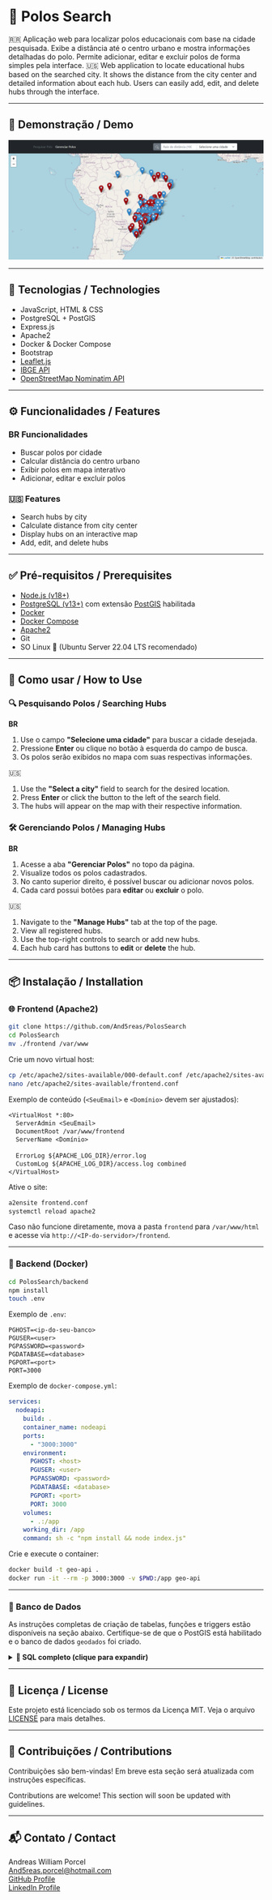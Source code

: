 # 📌 Polos Search

🇷🇷 Aplicação web para localizar polos educacionais com base na cidade pesquisada. Exibe a distância até o centro urbano e mostra informações detalhadas do polo. Permite adicionar, editar e excluir polos de forma simples pela interface.
🇺🇸 Web application to locate educational hubs based on the searched city. It shows the distance from the city center and detailed information about each hub. Users can easily add, edit, and delete hubs through the interface.

---

## 📸 Demonstração / Demo

![Screenshot Main Page](./frontend/src/imgs/demo/screenshot.png)

---

## 🚀 Tecnologias / Technologies

* JavaScript, HTML & CSS
* PostgreSQL + PostGIS
* Express.js
* Apache2
* Docker & Docker Compose
* Bootstrap
* [Leaflet.js](https://leafletjs.com/)
* [IBGE API](https://servicodados.ibge.gov.br/api/docs/)
* [OpenStreetMap Nominatim API](https://nominatim.org/release-docs/latest/api/Overview/)

---

## ⚙️ Funcionalidades / Features

### **BR** Funcionalidades

* Buscar polos por cidade
* Calcular distância do centro urbano
* Exibir polos em mapa interativo
* Adicionar, editar e excluir polos

### 🇺🇸 Features

* Search hubs by city
* Calculate distance from city center
* Display hubs on an interactive map
* Add, edit, and delete hubs

---

## ✅ Pré-requisitos / Prerequisites

* [Node.js (v18+)](https://nodejs.org/)
* [PostgreSQL (v13+)](https://www.postgresql.org/) com extensão [PostGIS](https://postgis.net/) habilitada
* [Docker](https://www.docker.com/)
* [Docker Compose](https://docs.docker.com/compose/)
* [Apache2](https://httpd.apache.org/)
* Git
* SO Linux 🐧 (Ubuntu Server 22.04 LTS recomendado)

---

## 📁 Como usar / How to Use

### 🔍 Pesquisando Polos / Searching Hubs

**BR**

1. Use o campo **"Selecione uma cidade"** para buscar a cidade desejada.
2. Pressione **Enter** ou clique no botão à esquerda do campo de busca.
3. Os polos serão exibidos no mapa com suas respectivas informações.

🇺🇸

1. Use the **"Select a city"** field to search for the desired location.
2. Press **Enter** or click the button to the left of the search field.
3. The hubs will appear on the map with their respective information.

### 🛠️ Gerenciando Polos / Managing Hubs

**BR**

1. Acesse a aba **"Gerenciar Polos"** no topo da página.
2. Visualize todos os polos cadastrados.
3. No canto superior direito, é possível buscar ou adicionar novos polos.
4. Cada card possui botões para **editar** ou **excluir** o polo.

🇺🇸

1. Navigate to the **"Manage Hubs"** tab at the top of the page.
2. View all registered hubs.
3. Use the top-right controls to search or add new hubs.
4. Each hub card has buttons to **edit** or **delete** the hub.

---

## 📦 Instalação / Installation

### 🌐 Frontend (Apache2)

```bash
git clone https://github.com/And5reas/PolosSearch
cd PolosSearch
mv ./frontend /var/www
```

Crie um novo virtual host:

```bash
cp /etc/apache2/sites-available/000-default.conf /etc/apache2/sites-available/frontend.conf
nano /etc/apache2/sites-available/frontend.conf
```

Exemplo de conteúdo (`<SeuEmail>` e `<Domínio>` devem ser ajustados):

```apacheconf
<VirtualHost *:80>
  ServerAdmin <SeuEmail>
  DocumentRoot /var/www/frontend
  ServerName <Domínio>

  ErrorLog ${APACHE_LOG_DIR}/error.log
  CustomLog ${APACHE_LOG_DIR}/access.log combined
</VirtualHost>
```

Ative o site:

```bash
a2ensite frontend.conf
systemctl reload apache2
```

Caso não funcione diretamente, mova a pasta `frontend` para `/var/www/html` e acesse via `http://<IP-do-servidor>/frontend`.

---

### 🧹 Backend (Docker)

```bash
cd PolosSearch/backend
npm install
touch .env
```

Exemplo de `.env`:

```dotenv
PGHOST=<ip-do-seu-banco>
PGUSER=<user>
PGPASSWORD=<password>
PGDATABASE=<database>
PGPORT=<port>
PORT=3000
```

Exemplo de `docker-compose.yml`:

```yaml
services:
  nodeapi:
    build: .
    container_name: nodeapi
    ports:
      - "3000:3000"
    environment:
      PGHOST: <host>
      PGUSER: <user>
      PGPASSWORD: <password>
      PGDATABASE: <database>
      PGPORT: <port>
      PORT: 3000
    volumes:
      - .:/app
    working_dir: /app
    command: sh -c "npm install && node index.js"
```

Crie e execute o container:

```bash
docker build -t geo-api .
docker run -it --rm -p 3000:3000 -v $PWD:/app geo-api
```

---

### 📃 Banco de Dados

As instruções completas de criação de tabelas, funções e triggers estão disponíveis na seção abaixo. Certifique-se de que o PostGIS está habilitado e o banco de dados `geodados` foi criado.

<details>
  <summary><strong>📄 SQL completo (clique para expandir)</strong></summary>

```sql
CREATE DATABASE geodados;

CREATE TABLE enderecos (
    id SERIAL PRIMARY KEY,
    nome TEXT NOT NULL,
    status CHAR(1) NOT NULL,
    mantenedor TEXT,
    endereco TEXT,
    cep VARCHAR(20),
    cidade TEXT,
    estado CHAR(2),
    qt_alunos INT,
    razao_social TEXT,
    latitude DOUBLE PRECISION NOT NULL,
    longitude DOUBLE PRECISION NOT NULL,
    geom GEOGRAPHY(Point, 4326) -- Usa tipo geográfico para suportar distâncias em metros
);

CREATE TABLE enderecos_deletados (
    id SERIAL PRIMARY KEY,
    nome TEXT NOT NULL,
    status CHAR(1) NOT NULL,
    mantenedor TEXT,
    endereco TEXT,
    cep VARCHAR(20),
    cidade TEXT,
    estado CHAR(2),
    qt_alunos INT,
    razao_social TEXT,
    latitude DOUBLE PRECISION NOT NULL,
    longitude DOUBLE PRECISION NOT NULL,
    geom GEOGRAPHY(Point, 4326), -- Usa tipo geográfico para suportar distâncias em metros
    deletado_em TIMESTAMP DEFAULT CURRENT_TIMESTAMP
);

CREATE OR REPLACE FUNCTION enderecos_proximos_geojson(
    lon DOUBLE PRECISION,
    lat DOUBLE PRECISION,
    raio_metros DOUBLE PRECISION DEFAULT 50000
)
RETURNS TEXT
AS $$
BEGIN
  RETURN (
    SELECT jsonb_build_object(
      'type', 'FeatureCollection',
      'features', jsonb_agg(
        jsonb_build_object(
          'type', 'Feature',
          'geometry', ST_AsGeoJSON(geom)::jsonb,
          'properties', jsonb_build_object(
            'id', id,
            'nome', nome,
            'status', status,
            'mantenedor', mantenedor,
            'endereco', endereco,
            'cep', cep,
            'cidade', cidade,
            'estado', estado,
            'qt_alunos', qt_alunos,
            'latitude', latitude,
            'longitude', longitude,
            'distancia', ROUND(
              ST_Distance(geom, ST_SetSRID(ST_MakePoint(lon, lat), 4326)::geography)
            )
          )
        )
      )
    )::text
    FROM enderecos
    WHERE ST_DWithin(
      geom,
      ST_SetSRID(ST_MakePoint(lon, lat), 4326)::geography,
      raio_metros
    )
  );
END;
$$ LANGUAGE plpgsql;

CREATE OR REPLACE FUNCTION enderecos_geojson()
RETURNS TEXT
AS $$
BEGIN
  RETURN (
    SELECT jsonb_build_object(
      'type', 'FeatureCollection',
      'features', jsonb_agg(
        jsonb_build_object(
          'type', 'Feature',
          'geometry', ST_AsGeoJSON(geom)::jsonb,
          'properties', jsonb_build_object(
            'id', id,
            'nome', nome,
            'status', status,
            'mantenedor', mantenedor,
            'endereco', endereco,
            'cep', cep,
            'cidade', cidade,
            'estado', estado,
            'qt_alunos', qt_alunos,
            'latitude', latitude,
            'longitude', longitude
          )
        )
      )
    )::text
    FROM enderecos
  );
END;
$$ LANGUAGE plpgsql;

CREATE OR REPLACE FUNCTION enderecos_proximos_polo(
  id_polo INT,
  raio_metros DOUBLE PRECISION DEFAULT 50000
)
RETURNS TEXT
AS $$
DECLARE
  geom_polo GEOGRAPHY;
BEGIN
  -- Obtém a geometria do polo informado
  SELECT geom::geography INTO geom_polo
  FROM enderecos
  WHERE id = id_polo
  LIMIT 1;

  IF geom_polo IS NULL THEN
      RAISE EXCEPTION 'Polo com ID "%" não encontrado.', id_polo;
  END IF;

  -- Retorna os endereços próximos em formato GeoJSON
  RETURN (
    SELECT jsonb_build_object(
    'type', 'FeatureCollection',
    'features', jsonb_agg(
        jsonb_build_object(
          'type', 'Feature',
          'geometry', ST_AsGeoJSON(e.geom)::jsonb,
          'properties', jsonb_build_object(
            'id', e.id,
            'nome', e.nome,
            'status', e.status,
            'mantenedor', e.mantenedor,
            'endereco', e.endereco,
            'cep', e.cep,
            'cidade', e.cidade,
            'estado', e.estado,
            'qt_alunos', e.qt_alunos,
            'latitude', e.latitude,
            'longitude', e.longitude,
            'distancia', ROUND(ST_Distance(e.geom::geography, geom_polo))
          )
        )
      )
    )::text
    FROM enderecos e
    WHERE ST_DWithin(e.geom::geography, geom_polo, raio_metros)
  );
END;
$$ LANGUAGE plpgsql;

CREATE OR REPLACE FUNCTION backup_before_delete_polo()
RETURNS TRIGGER AS $$
BEGIN
    -- Insere os dados deletados na tabela de backup
    INSERT INTO enderecos_deletados (nome, status, mantenedor, endereco , cep, cidade, estado, qt_alunos, razao_social, latitude , longitude, geom)
    VALUES (OLD.nome, OLD.status, OLD.mantenedor, OLD.endereco, OLD.cep, OLD.cidade, OLD.estado, OLD.qt_alunos, OLD.razao_social, OLD.latitude, OLD.longitude, OLD.geom);

    RETURN OLD;
END;
$$ LANGUAGE plpgsql;

CREATE OR REPLACE FUNCTION adicionar_endereco(
    end_nome TEXT,
    end_status CHAR(1),
    end_mantenedor TEXT,
    end_endereco TEXT,
    end_cep VARCHAR(20),
    end_cidade TEXT,
    end_estado CHAR(2),
    end_qt_alunos INT,
    end_razao_social TEXT,
    end_latitude DOUBLE PRECISION,
    end_longitude DOUBLE PRECISION
)
RETURNS TEXT AS $$
DECLARE
  linhas_afetadas INT;
BEGIN
  INSERT INTO enderecos (nome, status, mantenedor, endereco , cep, cidade, estado, qt_alunos, razao_social, latitude , longitude, geom)
  VALUES
  (end_nome, end_status, end_mantenedor, end_endereco, end_cep, end_cidade, end_estado, end_qt_alunos, end_razao_social, end_latitude, end_longitude, ST_SetSRID(ST_MakePoint(end_longitude, end_latitude), 4326)::geography);

  GET DIAGNOSTICS linhas_afetadas = ROW_COUNT;

  IF linhas_afetadas > 0 THEN
    RETURN 'Registro adicionado com sucesso.';
  ELSE
    RETURN 'Não foi possível adicionar o registro.';
  END IF;
END;
$$ LANGUAGE plpgsql;

CREATE OR REPLACE FUNCTION deletar_endereco(polo_id INT)
RETURNS TEXT AS $$
DECLARE
  linhas_afetadas INT;
BEGIN
  DELETE FROM enderecos WHERE id = polo_id;

  GET DIAGNOSTICS linhas_afetadas = ROW_COUNT;

  IF linhas_afetadas > 0 THEN
    RETURN 'Registro deletado com sucesso.';
  ELSE
    RETURN 'Registro não encontrado.';
  END IF;
END;
$$ LANGUAGE plpgsql;

CREATE OR REPLACE FUNCTION update_endereco(
    end_id INT,
    end_nome TEXT,
    end_status CHAR(1),
    end_mantenedor TEXT,
    end_endereco TEXT,
    end_cep VARCHAR(20),
    end_cidade TEXT,
    end_estado CHAR(2),
    end_qt_alunos INT,
    end_razao_social TEXT,
    end_latitude DOUBLE PRECISION,
    end_longitude DOUBLE PRECISION
)
RETURNS VOID AS $$
BEGIN
  UPDATE enderecos
  SET
    nome = end_nome,
    status = end_status,
    mantenedor = end_mantenedor,
    endereco = end_endereco,
    cep = end_cep,
    cidade = end_cidade,
    estado = end_estado,
    qt_alunos = end_qt_alunos,
    razao_social = end_razao_social,
    latitude = end_latitude,
    longitude = end_longitude,
    geom = ST_SetSRID(ST_MakePoint(end_longitude, end_latitude), 4326)::geography
  WHERE id = end_id;
END
$$ LANGUAGE plpgsql;

CREATE OR REPLACE TRIGGER trigger_backup_before_delete_polo
BEFORE DELETE ON enderecos
FOR EACH ROW
EXECUTE FUNCTION backup_before_delete_polo();`
```
</details>

---

## 📝 Licença / License

Este projeto está licenciado sob os termos da Licença MIT. Veja o arquivo [LICENSE](./LICENSE) para mais detalhes.

---

## 🤝 Contribuições / Contributions

Contribuições são bem-vindas! Em breve esta seção será atualizada com instruções específicas.

Contributions are welcome! This section will soon be updated with guidelines.

---

## 📬 Contato / Contact

Andreas William Porcel <br>
[And5reas.porcel@hotmail.com](mailto:And5reas.porcel@hotmail.com)<br>
[GitHub Profile](https://github.com/And5reas)<br>
[LinkedIn Profile](https://www.linkedin.com/in/andreas-william-porcel-832607298/)
